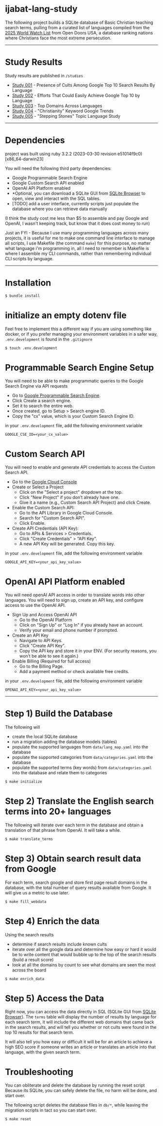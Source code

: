 # ijabat-lang-study

The following project builds a SQLite database of Basic Christian teaching search terms, pulling from a curated list of languages compiled from the [2025 World Watch List](https://www.opendoorsus.org/en-US/persecution/countries) from Open Doors USA, a database ranking nations where Christians face the most extreme persecution.

---

# Study Results

Study results are published in `/studies`

- [Study 001](/studies/study_001.md) - Presence of Cults Among Google Top 10 Search Results By Language
- [Study 002](/studies/study_002.md) - Efforts That Could Easily Achieve Google Top 10 by Language
- [Study 003](/studies/study_003.md) - Top Domains Across Languages
- [Study 004](/studies/study_004.md) - "Christianity" Keyword Google Trends
- [Study 005](/studies/study_005.md) - "Stepping Stones" Topic Language Study

---

# Dependencies

project was built using ruby 3.2.2 (2023-03-30 revision e51014f9c0) [x86_64-darwin23]

You will need the following third party dependencies:
- Google Programmable Search Engine
- Google Custom Search API enabled
- OpenAI API Platform enabled
- *Optional, you can download a SQLite GUI from [SQLite Browser](https://sqlitebrowser.org/) to open, view and interact with the SQL tables.
- [TODO] add a user interface, currently scripts just populate the database where you can retrieve data manually

(I think the study cost me less than $5 to assemble and pay Google and OpenAI, I wasn't keeping track, but know that it does cost money to run)

Just an FYI - Because I use many programming languages across many projects, it is useful for me to make one command line interface to manage all scripts, I use Makefile (the command `make`) for this purpose, no matter what language i'm programming in, all I need to remember is Makefile is where I assemble my CLI commands, rather than remembering individual CLI scripts by language.


---

# Installation
```bash
$ bundle install
```

# initialize an empty dotenv file
Feel free to implement this a different way if you are using something like docker, or if you prefer managing your environment variables in a safer way, `.env.development` is found in the `.gitignore`

```bash
$ touch .env.development
```

# Programmable Search Engine Setup
You will need to be able to make programmatic queries to the Google Search Engine via API requests

- Go to [Google Programmable Search Engine](https://programmablesearchengine.google.com/about/).
- Click Create a search engine.
- Set it to search the entire web.
- Once created, go to Setup > Search engine ID.
- Copy the "cx" value, which is your Custom Search Engine ID.

in your `.env.development` file, add the following environment variable
```
GOOGLE_CSE_ID=<your_cx_value>
```

# Custom Search API
You will need to enable and generate API credentials to access the Custom Search API.

- Go to the [Google Cloud Console](https://console.cloud.google.com/)
- Create or Select a Project
  - Click on the "Select a project" dropdown at the top.
  - Click "New Project" if you don’t already have one.
  - Give it a name (e.g., Custom Search API Project) and click Create.
- Enable the Custom Search API:
  - Go to the API Library in Google Cloud Console.
  - Search for "Custom Search API".
  - Click Enable.
- Create API Credentials (API Key):
  - Go to APIs & Services > Credentials.
  - Click "Create Credentials" > "API Key".
  - A new API Key will be generated. Copy this key.

in your `.env.development` file, add the following environment variable
```
GOOGLE_API_KEY=<your_api_key_value>
```

# OpenAI API Platform enabled
You will need openAI API access in order to translate words into other languages. You will need to sign up, create an API key, and configure access to use the OpenAI API.

- Sign Up and Access OpenAI API
  - Go to the OpenAI Platform
  - Click on "Sign Up" or "Log In" if you already have an account.
  - Verify your email and phone number if prompted.
- Create an API Key
  - Navigate to API Keys.
  - Click "Create API Key".
  - Copy the API key and store it in your ENV. (For security reasons, you won’t be able to see it again.)
- Enable Billing (Required for full access)
  - Go to the Billing Page.
  - Add a payment method or check available free credits.

in your `.env.development` file, add the following environment variable
```
OPENAI_API_KEY=<your_api_key_value>
```

---

# Step 1) Build the Database

The following will
- create the local SQLite database
- run a migration adding the database models (tables)
- populate the supported languages from `data/lang_map.yaml` into the database
- populate the supported categories from `data/categories.yaml` into the database
- populate the supported terms (key words) from `data/categories.yaml` into the database and relate them to categories

```bash
$ make initialize
```

# Step 2) Translate the English search terms into 20+ languages

The following will iterate over each term in the database and obtain a translation of that phrase from OpenAI. It will take a while.

```bash
$ make translate_terms
```

# Step 3) Obtain search result data from Google

For each term, search google and store first page result domains in the database, with the total number of query results available from Google. It will give us a metric to use later.

```bash
$ make fill_webdata
```

# Step 4) Enrich the data

Using the search results
- determine if search results include known cults
- iterate over all the google data and determine how easy or hard it would be to write content that would bubble up to the top of the search results (build a result score)
- look at all the domains by count to see what domains are seen the most across the board

```bash
$ make enrich_data
```

# Step 5) Access the Data

Right now, you can access the data directly in SQL (SQLite GUI from [SQLite Browser](https://sqlitebrowser.org/)). The `terms` table will display the number of results by language for each search term, it will include the different web domains that came back in the search results, and will tell you whether or not cults were found in the top 10 results for that search term.

It will also tell you how easy or difficult it will be for an article to achieve a high SEO score if someone writes an article or translates an article into that language, with the given search term.

# Troubleshooting
You can obliterate and delete the database by running the reset script
Because its SQLite, you can safely delete the file, no harm will be done, and start over.

The following script deletes the database files in `db/*`, while leaving the migration scripts in tact so you can start over.

```bash
$ make reset
```

